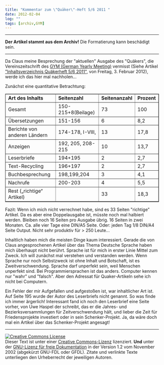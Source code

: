 ```yaml
---
title: "Kommentar zum \"Quäker\"-Heft 5/6 2011 "
date: 2012-02-04
log: ""
tags: [archiv,GYM]
---
```

<hr><b>Der Artikel stammt aus dem Archiv!</b> Die Formatierung kann beschädigt sein.<hr>
<p>Da Claus meine Besprechung der &quot;aktuellen&quot; Ausgabe des &quot;Qu&auml;kers&quot;, die Vereinszeitschrift des <a href="http://fwccemes.org/fam/?mg=7">GYM (German Yearly Meeting)</a> vermisst (Siehe Artikel <a href="http://quaekernachrichten.blogspot.com/2012/02/inhaltsverzeichnis-quakerheft-56-2011.html">&quot;Inhaltsverzeichnis Qu&auml;kerheft 5/6 2011&quot;</a>, von Freitag, 3. Februar 2012), werde ich das hier mal nachholen...</p>
<!--break-->
<p>Zun&auml;chst eine quantitative Betrachtung:
<table border="1">
    <tbody>
        <tr>
            <td><b>Art des Inhalts</b></td>
            <td><b>Seitenzahl</b></td>
            <td><b>Seitenanzahl</b></td>
            <td><b>Prozent</b></td>
        </tr>
        <tr>
            <td>Gesamt</td>
            <td>150-215+8(Beilage)</td>
            <td>73</td>
            <td>100</td>
        </tr>
        <tr>
            <td>&Uuml;bersetzungen</td>
            <td>151-156</td>
            <td>6</td>
            <td>8,2</td>
        </tr>
        <tr>
            <td>Berichte von anderen L&auml;ndern</td>
            <td>174-178, I-VIII,</td>
            <td>13</td>
            <td>17,8</td>
        </tr>
        <tr>
            <td>Anzeigen</td>
            <td>192, 205, 208-215</td>
            <td>10</td>
            <td>13,7</td>
        </tr>
        <tr>
            <td>Leserbriefe</td>
            <td>194+195</td>
            <td>2</td>
            <td>2,7</td>
        </tr>
        <tr>
            <td>Text-Recycling</td>
            <td>196+197</td>
            <td>2</td>
            <td>2,7</td>
        </tr>
        <tr>
            <td>Buchbesprechung</td>
            <td>198,199,204</td>
            <td>3</td>
            <td>4,1</td>
        </tr>
        <tr>
            <td>Nachrufe</td>
            <td>200-203</td>
            <td>4</td>
            <td>5,5</td>
        </tr>
        <tr>
            <td>Rest (&bdquo;richtige&ldquo; Artikel)</td>
            <td>&nbsp;</td>
            <td>33</td>
            <td>18,3</td>
        </tr>
    </tbody>
</table>
Fazit: Wenn ich mich nicht verrechnet habe, sind es 33 Seiten &quot;richtige&quot; Artikel. Da es aber eine Doppelausgabe ist, m&uuml;sste noch mal halbiert werden. Bleiben noch 16 Seiten pro Ausgabe &uuml;brig. 16 Seiten in zwei Monaten. Ca. alle vier Tage eine DIN/A5 Seite. Oder: jeden Tag 1/8 DIN/A4 Seite Output. Nicht sehr produktiv f&uuml;r &gt; 250 Leute...</p>
<p>Inhaltlich haben mich die meisten Dinge kaum interessiert. Gerade die von Claus angesprochenen Artikel &uuml;ber das Thema Deutsche Sprache haben mich &uuml;berhaupt nicht ber&uuml;hrt. Sprache ist f&uuml;r mich in erster Linie Mittel zum Zweck. Ich will zun&auml;chst mal verstehen und verstanden werden. Wenn Sprache nur noch Selbstzweck ist ohne Inhalt und Botschaft, ist es Zweitverschwendung. Sprache darf unperfekt sein, weil Menschen unperfekt sind. Bei Programmiersprachen ist das anders. Computer kennen nur &quot;wahr&quot; und &quot;falsch&quot;. Aber den Adressat f&uuml;r Quaker-Artikeln sehe ich nicht bei Computern.</p>
<p>Ein Fehler der mir Aufgefallen und aufgesto&szlig;en ist, war inhaltlicher Art ist. Auf Seite 195 wurde der Autor des Leserbriefs nicht genannt. So was finde ich immer &auml;rgerlich! Interessant fand ich noch den Leserbrief eine Seite vorher, von Uwe Haspel der schreibt, das er die Jahres- und Bezierksversammlungen f&uuml;r Zeitverschwendung h&auml;lt, und lieber die Zeit f&uuml;r Friedensprojekte investiert oder in sein Schenker-Projekt. Ja, da w&auml;re doch mal ein Artikel &uuml;ber das Schenker-Projekt angesagt!</p>
<hr />
<p><a rel="license" href="http://creativecommons.org/licenses/by-sa/3.0/de/"><img alt="Creative Commons License" style="border-width: 0pt;" src="http://i.creativecommons.org/l/by-sa/3.0/de/88x31.png" /></a><br />
Dieser <span xmlns:dc="http://purl.org/dc/elements/1.1/" href="http://purl.org/dc/dcmitype/Text" rel="dc:type">Text</span> ist unter einer <a rel="license" href="http://creativecommons.org/licenses/by-sa/3.0/de/">Creative Commons-Lizenz</a> lizenziert. <b>Und</b> unter der <a href="http://de.wikipedia.org/wiki/GFDL">GNU-Lizenz f&uuml;r freie Dokumentation</a> in der Version 1.2 vom November 2002 (abgek&uuml;rzt GNU-FDL oder GFDL). Zitate und verlinkte Texte unterliegen den Urheberrecht der jeweiligen Autoren.</p>
